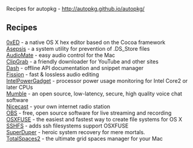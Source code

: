 Recipes for autopkg - http://autopkg.github.io/autopkg/
## Recipes
[0xED](http://www.suavetech.com/0xed/0xed.html) - a native OS X hex editor based on the Cocoa framework<br />
[Asepsis](http://asepsis.binaryage.com) - a system utility for prevention of .DS_Store files<br />
[AudioMate](http://audiomateapp.com) - easy audio control for the Mac<br />
[ClipGrab](http://clipgrab.org) - a friendly downloader for YouTube and other sites<br />
[Dash](http://kapeli.com/dash) - offline API documentation and snippet manager<br />
[Fission](http://rogueamoeba.com/fission) - fast &amp; lossless audio editing<br />
[IntelPowerGadget](https://software.intel.com/en-us/articles/intel-power-gadget-20) - processor power usage monitoring for Intel Core2 or later CPUs<br />
[Mumble](http://wiki.mumble.info/wiki/Main_Page) - an open source, low-latency, secure, high quality voice chat software<br />
[Nicecast](http://rogueamoeba.com/nicecast) - your own internet radio station<br />
[OBS](https:obsproject.com) - free, open source software for live streaming and recording<br />
[OSXFUSE](https://osxfuse.github.io) - the easiest and fastest way to create file systems for OS X<br />
[SSHFS](https://osxfuse.github.io) - adds ssh filesystems support  OSXFUSE<br />
[SuperDuper](http://www.shirt-pocket.com/SuperDuper/SuperDuperDescription.html) - heroic system recovery for mere mortals.<br />
[TotalSpaces2](http://totalspaces.binaryage.com) - the ultimate grid spaces manager for your Mac<br />
